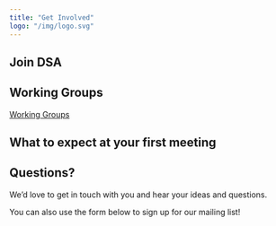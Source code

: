 ```yaml
---
title: "Get Involved"
logo: "/img/logo.svg"
---
```


<h2>Join DSA</h2>

<h2>Working Groups</h2>

<a href="/working_groups" class="pa3 no-underline db">Working Groups</a>

<h2>What to expect at your first meeting</h2>

<h2>Questions?</h2>

We’d love to get in touch with you and hear your ideas and
questions.

You can also use the form below to sign up for our mailing list!
